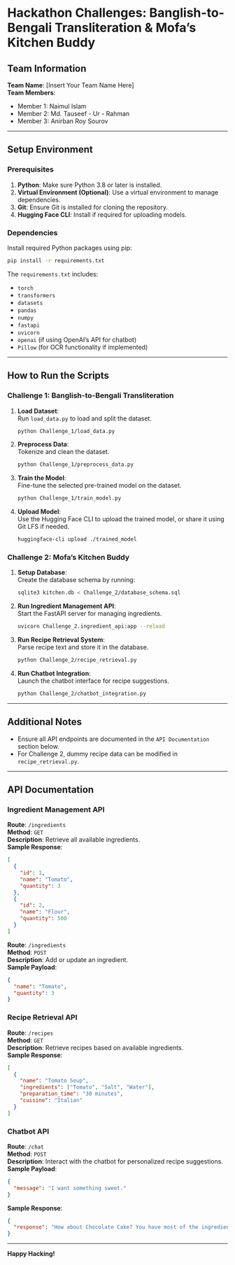 # Hackathon Challenges: Banglish-to-Bengali Transliteration & Mofa’s Kitchen Buddy

## Team Information
**Team Name**: [Insert Your Team Name Here]  
**Team Members**:  
- Member 1: Naimul Islam 
- Member 2: Md. Tauseef - Ur - Rahman
- Member 3: Anirban Roy Sourov
---

## Setup Environment

### Prerequisites
1. **Python**: Make sure Python 3.8 or later is installed.
2. **Virtual Environment (Optional)**: Use a virtual environment to manage dependencies.
3. **Git**: Ensure Git is installed for cloning the repository.
4. **Hugging Face CLI**: Install if required for uploading models.

### Dependencies
Install required Python packages using pip:
```bash
pip install -r requirements.txt
```
The `requirements.txt` includes:
- `torch`
- `transformers`
- `datasets`
- `pandas`
- `numpy`
- `fastapi`
- `uvicorn`
- `openai` (if using OpenAI’s API for chatbot)
- `Pillow` (for OCR functionality if implemented)

---

## How to Run the Scripts

### Challenge 1: Banglish-to-Bengali Transliteration
1. **Load Dataset**:  
   Run `load_data.py` to load and split the dataset.
   ```bash
   python Challenge_1/load_data.py
   ```

2. **Preprocess Data**:  
   Tokenize and clean the dataset.
   ```bash
   python Challenge_1/preprocess_data.py
   ```

3. **Train the Model**:  
   Fine-tune the selected pre-trained model on the dataset.
   ```bash
   python Challenge_1/train_model.py
   ```

4. **Upload Model**:  
   Use the Hugging Face CLI to upload the trained model, or share it using Git LFS if needed.
   ```bash
   huggingface-cli upload ./trained_model
   ```

### Challenge 2: Mofa’s Kitchen Buddy
1. **Setup Database**:  
   Create the database schema by running:
   ```bash
   sqlite3 kitchen.db < Challenge_2/database_schema.sql
   ```

2. **Run Ingredient Management API**:  
   Start the FastAPI server for managing ingredients.
   ```bash
   uvicorn Challenge_2.ingredient_api:app --reload
   ```

3. **Run Recipe Retrieval System**:  
   Parse recipe text and store it in the database.
   ```bash
   python Challenge_2/recipe_retrieval.py
   ```

4. **Run Chatbot Integration**:  
   Launch the chatbot interface for recipe suggestions.
   ```bash
   python Challenge_2/chatbot_integration.py
   ```

---

## Additional Notes
- Ensure all API endpoints are documented in the `API Documentation` section below.
- For Challenge 2, dummy recipe data can be modified in `recipe_retrieval.py`.

---

## API Documentation

### Ingredient Management API

**Route**: `/ingredients`  
**Method**: `GET`  
**Description**: Retrieve all available ingredients.  
**Sample Response**:
```json
[
  {
    "id": 1,
    "name": "Tomato",
    "quantity": 3
  },
  {
    "id": 2,
    "name": "Flour",
    "quantity": 500
  }
]
```

**Route**: `/ingredients`  
**Method**: `POST`  
**Description**: Add or update an ingredient.  
**Sample Payload**:
```json
{
  "name": "Tomato",
  "quantity": 3
}
```

### Recipe Retrieval API
**Route**: `/recipes`  
**Method**: `GET`  
**Description**: Retrieve recipes based on available ingredients.  
**Sample Response**:
```json
[
  {
    "name": "Tomato Soup",
    "ingredients": ["Tomato", "Salt", "Water"],
    "preparation_time": "30 minutes",
    "cuisine": "Italian"
  }
]
```

### Chatbot API
**Route**: `/chat`  
**Method**: `POST`  
**Description**: Interact with the chatbot for personalized recipe suggestions.  
**Sample Payload**:
```json
{
  "message": "I want something sweet."
}
```

**Sample Response**:
```json
{
  "response": "How about Chocolate Cake? You have most of the ingredients."
}
```

---

**Happy Hacking!**
